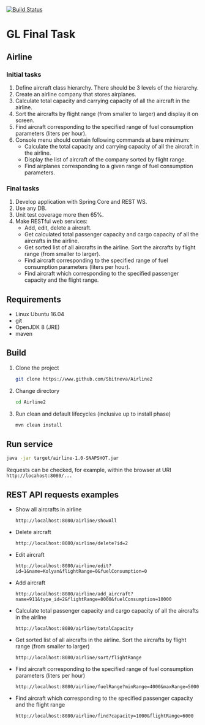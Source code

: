 [![Build Status](https://travis-ci.org/Sbitneva/Airline2.svg?branch=dev)](https://travis-ci.org/Sbitneva/Airline2)

# GL Final Task

## Airline

### Initial tasks
1. Define aircraft class hierarchy. There should be 3 levels of the hierarchy.
1. Create an airline company that stores airplanes.
1. Calculate total capacity and carrying capacity of all the aircraft in the airline.
1. Sort the aircrafts by flight range (from smaller to larger) and display it on screen.
1. Find aircraft corresponding to the specified range of fuel consumption parameters (liters per hour).
1. Console menu should contain following commands at bare minimum:
    - Calculate the total capacity and carrying capacity of all the aircraft in the airline.
    - Display the list of aircraft of the company sorted by flight range.
    - Find airplanes corresponding to a given range of fuel consumption parameters.

### Final tasks
1. Develop application with Spring Core and REST WS.
1. Use any DB. 
1. Unit test coverage more then 65%.
1. Make RESTful web services:
    - Add, edit, delete a aircraft.
    - Get calculated total passenger capacity and cargo capacity of all the
aircrafts in the airline.
    - Get sorted list of all aircrafts in the airline. Sort the aircrafts by flight range (from smaller to larger).
    - Find aircraft corresponding to the specified range of fuel consumption parameters (liters per hour).
    - Find aircraft which corresponding to the specified passenger capacity and the flight range.

## Requirements

- Linux Ubuntu 16.04
- git
- OpenJDK 8 (JRE)
- maven

## Build

1. Clone the project
    ```bash
    git clone https://www.github.com/Sbitneva/Airline2
    ```

2. Change directory
    ```bash
    cd Airline2
    ```

3. Run clean and default lifecycles (inclusive up to install phase)
    ```bash
    mvn clean install
    ```

## Run service

```bash
java -jar target/airline-1.0-SNAPSHOT.jar
```

Requests can be checked, for example, within the browser at URI `http://locahost:8080/...`

## REST API requests examples

- Show all aircrafts in airline
    ```
    http://localhost:8080/airline/showAll
    ```
- Delete aircraft
    ```
    http://localhost:8080/airline/delete?id=2
    ```
- Edit aircraft
    ```
    http://localhost:8080/airline/edit?id=1&name=Kolyan&flightRange=0&fuelConsumption=0
    ```
- Add aircraft
    ```
    http://localhost:8080/airline/add_aircraft?name=911&type_id=2&flightRange=8000&fuelConsumption=10000
    ```
- Calculate total passenger capacity and cargo capacity of all the
aircrafts in the airline
    ```
    http://localhost:8080/airline/totalCapacity
    ```
- Get sorted list of all aircrafts in the airline. Sort the aircrafts by flight
range (from smaller to larger)
    ```
    http://localhost:8080/airline/sort/flightRange
    ```
- Find aircraft corresponding to the specified range of fuel consumption
parameters (liters per hour)
    ```
    http://localhost:8080/airline/fuelRange?minRange=4000&maxRange=5000
    ```
- Find aircraft which corresponding to the specified passenger capacity
and the flight range
    ```
    http://localhost:8080/airline/find?capacity=1000&flightRange=6000
    ```
